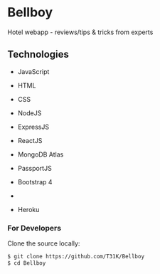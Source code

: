 # Bellboy
Hotel webapp - reviews/tips &amp; tricks from experts



## Technologies
- JavaScript
- HTML
- CSS

- NodeJS
- ExpressJS
- ReactJS
- MongoDB Atlas
- PassportJS
- Bootstrap 4
-
- Heroku




### For Developers
Clone the source locally:
```sh
$ git clone https://github.com/T31K/Bellboy
$ cd Bellboy

